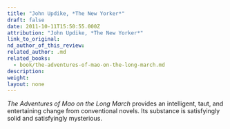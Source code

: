 ```yaml
---
title: "John Updike, *The New Yorker*"
draft: false
date: 2011-10-11T15:50:55.000Z
attribution: "John Updike, *The New Yorker*"
link_to_original:
nd_author_of_this_review:
related_author: .md
related_books:
  - book/the-adventures-of-mao-on-the-long-march.md
description:
weight:
layout: none
---
```

*The Adventures of Mao on the Long March* provides an intelligent, taut, and entertaining change from conventional novels. Its substance is satisfyingly solid and satisfyingly mysterious.

